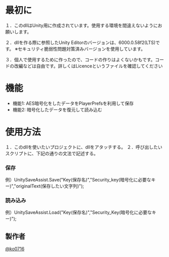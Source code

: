 # 最初に
１．このdllはUnity用に作成されています。使用する環境を間違えないようにお願いします。

２．dllを作る際に参照したUnity Editorのバージョンは、6000.0.58f2(LTS)です。
※セキュリティ脆弱性問題対策済みバージョンを使用しています。

３．個人で使用するために作ったので、コードの作りはよくないかもです。コードの改編などは自由です。詳しくはLicenceというファイルを確認してください


# 機能
- 機能1: AES暗号化をしたデータをPlayerPrefsを利用して保存
- 機能2: 暗号化したデータを復元して読み込む


# 使用方法
１．このdllを使いたいプロジェクトに、dllをアタッチする。
２．呼び出したいスクリプトに、下記の通りの文法で記述する。


### 保存
例）UnitySaveAssist.Save("Key(保存名)","Security_key(暗号化に必要なキー)","originalText(保存したい文字列)");

### 読み込み
例）UnitySaveAssist.Load("Key(保存名)","Security_Key(暗号化に必要なキー)");

## 製作者
[@ko0716](https://github.com/ko0716)
